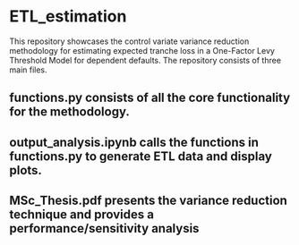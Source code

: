 # ETL_estimation
This repository showcases the control variate variance reduction methodology for estimating expected tranche loss in a One-Factor Levy Threshold Model for dependent defaults. The repository consists of three main files. 

  ## functions.py consists of all the core functionality for the methodology. 
  ## output_analysis.ipynb calls the functions in functions.py to generate ETL data and display plots.  
  ## MSc_Thesis.pdf presents the variance reduction technique and provides a performance/sensitivity analysis

